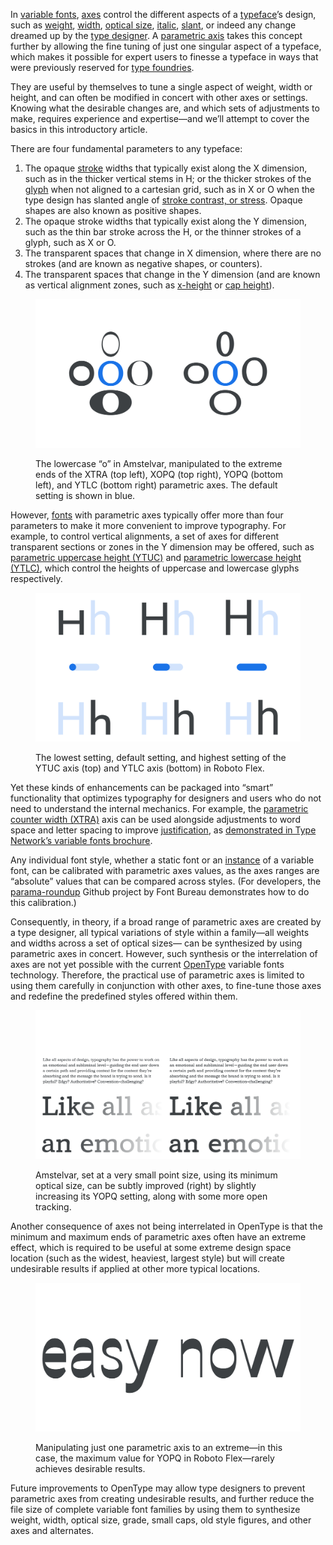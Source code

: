 
In [variable fonts](/glossary/variable_fonts), [axes](/glossary/axis_in_variable_fonts) control the different aspects of a [typeface](/glossary/typeface)’s design, such as [weight](/glossary/weight_axis), [width](/glossary/width_axis), [optical size](/glossary/optical_size_axis), [italic](/glossary/italic_axis), [slant](/glossary/slant_axis), or indeed any change dreamed up by the [type designer](/glossary/type_designer). A [parametric axis](/glossary/parametric_axis) takes this concept further by allowing the fine tuning of just one singular aspect of a typeface, which makes it possible for expert users to finesse a typeface in ways that were previously reserved for [type foundries](/glossary/type_foundry).

They are useful by themselves to tune a single aspect of weight, width or height, and can often be modified in concert with other axes or settings. Knowing what the desirable changes are, and which sets of adjustments to make, requires experience and expertise—and we’ll attempt to cover the basics in this introductory article.

There are four fundamental parameters to any typeface:

1. The opaque [stroke](/glossary/stroke) widths that typically exist along the X dimension, such as in the thicker vertical stems in H; or the thicker strokes of the [glyph](/glossary/glyph) when not aligned to a cartesian grid, such as in X or O when the type design has slanted angle of [stroke contrast, or stress](/glossary/axis_in_type_design). Opaque shapes are also known as positive shapes.
2. The opaque stroke widths that typically exist along the Y dimension, such as the thin bar stroke across the H, or the thinner strokes of a glyph, such as X or O.
3. The transparent spaces that change in X dimension, where there are no strokes (and are known as negative shapes, or counters).
4. The transparent spaces that change in the Y dimension (and are known as vertical alignment zones, such as [x-height](/glossary/x_height) or [cap height](/glossary/cap_height)).

<figure>

![The lowercase “o” in Amstelvar, manipulated to the extreme ends of four parametric axes.](images/thumbnail.svg)
<figcaption>The lowercase “o” in Amstelvar, manipulated to the extreme ends of the XTRA (top left), XOPQ (top right), YOPQ (bottom left), and YTLC (bottom right) parametric axes. The default setting is shown in blue.</figcaption>

</figure>

However, [fonts](/glossary/variable_fonts) with parametric axes typically offer more than four parameters to make it more convenient to improve typography. For example, to control vertical alignments, a set of axes for different transparent sections or zones in the Y dimension may be offered, such as [parametric uppercase height (YTUC)](/glossary/ytuc_axis) and [parametric lowercase height (YTLC)](/glossary/ytlc_axis), which control the heights of uppercase and lowercase glyphs respectively.

<figure>

![Two rows of type specimens, showing the lowest setting, default setting, and highest setting of the YTUC axis (top) and YTLC axis (bottom) in Roboto Flex.](images/introducing_parametric_axes_2.svg)
<figcaption>The lowest setting, default setting, and highest setting of the YTUC axis (top) and YTLC axis (bottom) in Roboto Flex.</figcaption>

</figure>

Yet these kinds of enhancements can be packaged into “smart” functionality that optimizes typography for designers and users who do not need to understand the internal mechanics. For example, the [parametric counter width (XTRA)](/glossary/xtra_axis) axis can be used alongside adjustments to word space and letter spacing to improve [justification](/glossary/alignment_justification), as [demonstrated in Type Network’s variable fonts brochure](https://variablefonts.typenetwork.com/topics/spacing/variations).

Any individual font style, whether a static font or an [instance](/glossary/instance) of a variable font, can be calibrated with parametric axes values, as the axes ranges are “absolute” values that can be compared across styles. (For developers, the [parama-roundup](https://github.com/FontBureau/Parama-roundup) Github project by Font Bureau demonstrates how to do this calibration.)

Consequently, in theory, if a broad range of parametric axes are created by a type designer, all typical variations of style within a family—all weights and widths across a set of optical sizes— can be synthesized by using parametric axes in concert. However, such synthesis or the interrelation of axes are not yet possible with the current [OpenType](/glossary/open_type) variable fonts technology. Therefore, the practical use of parametric axes is limited to using them carefully in conjunction with other axes, to fine-tune those axes and redefine the predefined styles offered within them.

<figure>

![Two type specimens shown in very small and very large sizes to demonstrate the subtle difference in YOPQ settings.](images/introducing_parametric_axes_3.svg)

<figcaption>Amstelvar, set at a very small point size, using its minimum optical size, can be subtly improved (right) by slightly increasing its YOPQ setting, along with some more open tracking.</figcaption>

</figure>

Another consequence of axes not being interrelated in OpenType is that the minimum and maximum ends of parametric axes often have an extreme effect, which is required to be useful at some extreme design space location (such as the widest, heaviest, largest style) but will create undesirable results if applied at other more typical locations.

<figure>

![Roboto Flex with an undesirably extreme setting.](images/introducing_parametric_axes_4.svg)
<figcaption>Manipulating just one parametric axis to an extreme—in this case, the maximum value for YOPQ in Roboto Flex—rarely achieves desirable results.</figcaption>

</figure>

Future improvements to OpenType may allow type designers to prevent parametric axes from creating undesirable results, and further reduce the file size of complete variable font families by using them to synthesize weight, width, optical size, grade, small caps, old style figures, and other axes and alternates.
